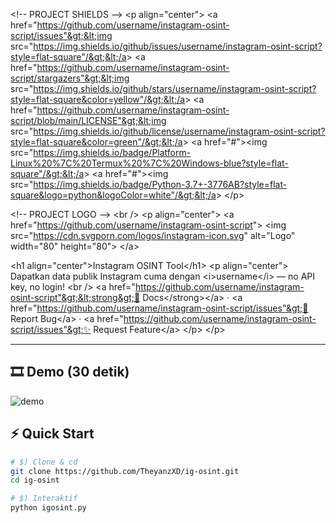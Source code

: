 
&lt;!-- PROJECT SHIELDS --&gt;
&lt;p align="center"&gt;
  &lt;a href="https://github.com/username/instagram-osint-script/issues"&gt;&lt;img src="https://img.shields.io/github/issues/username/instagram-osint-script?style=flat-square"/&gt;&lt;/a&gt;
  &lt;a href="https://github.com/username/instagram-osint-script/stargazers"&gt;&lt;img src="https://img.shields.io/github/stars/username/instagram-osint-script?style=flat-square&color=yellow"/&gt;&lt;/a&gt;
  &lt;a href="https://github.com/username/instagram-osint-script/blob/main/LICENSE"&gt;&lt;img src="https://img.shields.io/github/license/username/instagram-osint-script?style=flat-square&color=green"/&gt;&lt;/a&gt;
  &lt;a href="#"&gt;&lt;img src="https://img.shields.io/badge/Platform-Linux%20%7C%20Termux%20%7C%20Windows-blue?style=flat-square"/&gt;&lt;/a&gt;
  &lt;a href="#"&gt;&lt;img src="https://img.shields.io/badge/Python-3.7+-3776AB?style=flat-square&logo=python&logoColor=white"/&gt;&lt;/a&gt;
&lt;/p&gt;

&lt;!-- PROJECT LOGO --&gt;
&lt;br /&gt;
&lt;p align="center"&gt;
  &lt;a href="https://github.com/username/instagram-osint-script"&gt;
    &lt;img src="https://cdn.svgporn.com/logos/instagram-icon.svg" alt="Logo" width="80" height="80"&gt;
  &lt;/a&gt;

  &lt;h1 align="center"&gt;Instagram OSINT Tool&lt;/h1&gt;
  &lt;p align="center"&gt;
    Dapatkan data publik Instagram cuma dengan &lt;i&gt;username&lt;/i&gt; — no API key, no login!
    &lt;br /&gt;
    &lt;a href="https://github.com/username/instagram-osint-script"&gt;&lt;strong&gt;📖 Docs&lt;/strong&gt;&lt;/a&gt;
    ·
    &lt;a href="https://github.com/username/instagram-osint-script/issues"&gt;🐞 Report Bug&lt;/a&gt;
    ·
    &lt;a href="https://github.com/username/instagram-osint-script/issues"&gt;✨ Request Feature&lt;/a&gt;
  &lt;/p&gt;
&lt;/p&gt;

---

## 🎞️ Demo (30 detik)
![demo](https://user-images.githubusercontent.com/yourname/.../demo.gif)

## ⚡️ Quick Start
```bash
# $) Clone & cd
git clone https://github.com/TheyanzXD/ig-osint.git
cd ig-osint

# $) Interaktif
python igosint.py

```
